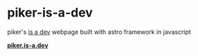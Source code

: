 # piker-is-a-dev
piker's [is a dev](https://is-a.dev) webpage built with astro framework
in javascript

**[piker.is-a.dev](https://piker.is-a.dev)**